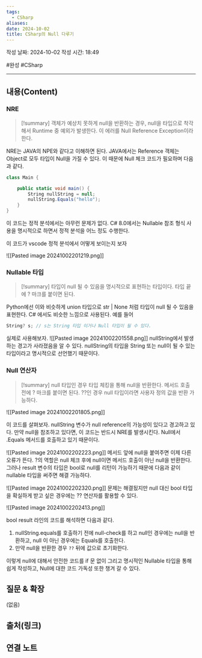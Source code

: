 ```yaml
---
tags:
  - CSharp
aliases: 
date: 2024-10-02
title: CSharp의 Null 다루기
---
```

작성 날짜: 2024-10-02
작성 시간: 18:49

#완성 #CSharp 

----
## 내용(Content)

### NRE

>[!summary]
>객체가 예상치 못하게 null을 반환하는 경우, null을 타입으로 착각해서 Runtime 중 예외가 발생한다. 이 에러를 Null Reference Exception이라 한다.

NRE는 JAVA의 NPE와 같다고 이해하면 된다. JAVA에서는 Reference 객체는 Object로 모두 타입이 Null을 가질 수 있다. 이 때문에 Null 체크 코드가 필요하며 다음과 같다.


```csharp
class Main {

	public static void main() {
		String nullString = null;
		nullString.Equals("hello");
	}
}
```

이 코드는 정적 분석에서는 아무런 문제가 없다. C# 8.0에서는 Nullable 참조 형식 사용을 명시적으로 하면서 정적 분석을 어느 정도 수행한다.

이 코드가 vscode 정적 분석에서 어떻게 보이는지 보자

![[Pasted image 20241002201219.png]]

### Nullable 타입

>[!summary]
>타입이 null 될 수 있음을 명시적으로 표현하는 타입이다. 타입 끝에 ? 마크를 붙이면 된다. 
>

Python에선 이와 비슷하게 union 타입으로 str | None 처럼 타입이 null 될 수 있음을 표현한다. C# 에서도 비슷한 느낌으로 사용된다. 예를 들어

```csharp
String? s; // s는 String 타입 이거나 Null 타입이 될 수 있다.
```

실제로 사용해보자.
![[Pasted image 20241002201558.png]]
nullString에서 발생하는 경고가 사라졌음을 알 수 있다. nullString의 타입을 String 또는 null이 될 수 있는 타입이라고 명시적으로 선언했기 때문이다.

### Null 연산자

>[!summary]
>null 타입인 경우 타입 체킹을 통해 null을 반환한다. 메서드 호출 전에 ? 마크를 붙이면 된다. ??인 경우 null 타입이라면 사용자 정의 값을 반환 가능하다.

![[Pasted image 20241002201805.png]]

이 코드를 살펴보자. nullString 변수가 null reference의 가능성이 있다고 경고하고 있다. 만약 null을 참조하고 있다면, 이 코드는 반드시 NRE를 발생시킨다. Null에서 .Equals 메서드를 호출하고 있기 때문이다.

![[Pasted image 20241002202223.png]]
메서드 앞에 null을 붙여주면 이제 다른 오류가 뜬다. ?의 역할은 null 체크 후에 null이면 메서드 호출이 아닌 null을 반환한다. 그러나 result 변수의 타입은 bool로 null를 리턴이 가능하기 때문에 다음과 같이 nullable 타입을 써주면 해결 가능하다.

![[Pasted image 20241002202320.png]]
문제는 해결됬지만 null 대신 bool 타입을 확실하게 받고 싶은 경우에는 ?? 연산자를 활용할 수 있다.

![[Pasted image 20241002202413.png]]

bool result 라인의 코드를 해석하면 다음과 같다.
1. nullString.equals를 호출하기 전에 null-check를 하고 null인 경우에는 null을 반환하고, null 이 아닌 경우에는 Equals를 호출한다.
2. 만약 null을 반환한 경우 `??` 뒤에 값으로 초기화한다.

이렇게 null에 대해서 안전한 코드를 if 문 없이 그리고 명시적인 Nullable 타입을 통해 쉽게 작성하고, Null에 대한 코드 가독성 또한 챙겨 갈 수 있다.
## 질문 & 확장

(없음)

## 출처(링크)


## 연결 노트










